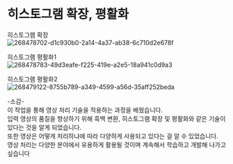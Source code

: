 # 히스토그램 확장, 평활화

히스토그램 확장<br>
![268478702-d1c930b0-2a14-4a37-ab38-6c710d2e678f](https://github.com/anulabgit/digital_image_processing2/assets/127391777/1195ddee-1ca1-42ff-9dc1-78eaca739675)


히스토그램 평활화1<br>
![268478783-49d3eafe-f225-419e-a2e5-18a941c0d9a3](https://github.com/anulabgit/digital_image_processing2/assets/127391777/b4d14750-e7d9-42a0-b73f-c472a428e351)


히스토그램 평활화2<br>
![268479122-8755b789-a349-4599-a56d-35aff252beda](https://github.com/anulabgit/digital_image_processing2/assets/127391777/0a145817-85e7-4bd5-8a35-55eab4023b29)

-소감-<br>
이 작업을 통해 영상 처리 기술을 적용하는 과정을 배웠습니다.<br>
입력 영상의 품질을 향상하기 위해 흑백 변환, 히스토그램 확장 및 평활화와 같은 기술이 있다는 것을 알게 되었습니다.<br>
또한 영상은 어떻게 처리하냐에 따라 다양하게 사용되고 있다는 걸 알 수 있었습니다.<br>
영상 처리는 다양한 분야에서 유용하게 활용될 것이며 계속해서 학습하고 개발해 나가고 싶습니다
